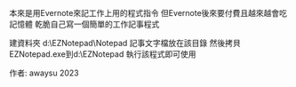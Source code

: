 本來是用Evernote來記工作上用的程式指令
但Evernote後來要付費且越來越會吃記憶體
乾脆自己寫一個簡單的工作記事程式

建資料夾 d:\EZNotepad\Notepad
記事文字檔放在該目錄
然後拷貝EZNotepad.exe到d:\EZNotepad
執行該程式即可使用

作者: awaysu 2023
